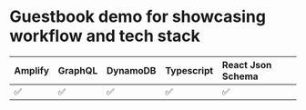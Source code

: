 # Guestbook demo for showcasing workflow and tech stack

Amplify | GraphQL | DynamoDB | Typescript | React Json Schema
:------------ | :-------------| :-------------| :-------------| :-------------
:white_check_mark: | :white_check_mark: |  :white_check_mark: | :white_check_mark: | :white_check_mark:
